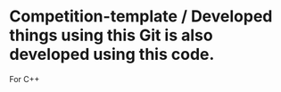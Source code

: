 # Competition-template / Developed things using this Git is also developed using this code.
For C++
